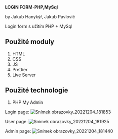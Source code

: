 **LOGIN FORM-PHP,MySql**

by Jakub Hanykýř, Jakub Pavlovič

Login form s užitím PHP + MySql

## Použité moduly
1. HTML
2. CSS
3. JS
4. Prettier
5. Live Server
## Použité technologie
1. PHP My Admin

Login page:
![Snímek obrazovky_20221204_181853](https://user-images.githubusercontent.com/92738343/205505570-4f1ca627-65d8-4efe-a175-0968e0aab675.png)

User page:
![Snímek obrazovky_20221204_181925](https://user-images.githubusercontent.com/92738343/205505568-007f19f3-9efb-4bce-85a9-096c273110d6.png)


Admin page:
![Snímek obrazovky_20221204_181440](https://user-images.githubusercontent.com/92738343/205505473-a4ab6401-7d47-4d82-8ba8-3915bccf410b.png)
